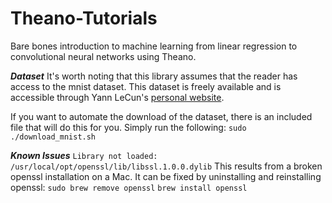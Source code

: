 Theano-Tutorials
================

Bare bones introduction to machine learning from linear regression to convolutional neural networks using Theano.

***Dataset***
It's worth noting that this library assumes that the reader has access to the mnist dataset. This dataset is freely available and is accessible through Yann LeCun's [personal website](http://yann.lecun.com/exdb/mnist/).

If you want to automate the download of the dataset, there is an included file that will do this for you. Simply run the following:
`sudo ./download_mnist.sh`

***Known Issues***
`Library not loaded: /usr/local/opt/openssl/lib/libssl.1.0.0.dylib`
This results from a broken openssl installation on a Mac. It can be fixed by uninstalling and reinstalling openssl:
`sudo brew remove openssl`
`brew install openssl`
